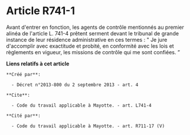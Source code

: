 # Article R741-1

Avant d'entrer en fonction, les agents de contrôle mentionnés au premier alinéa de l'article L. 741-4 prêtent serment devant
le tribunal de grande instance de leur résidence administrative en ces termes : " Je jure d'accomplir avec exactitude et
probité, en conformité avec les lois et règlements en vigueur, les missions de contrôle qui me sont confiées. ”

**Liens relatifs à cet article**

	**Créé par**:

	  - Décret n°2013-800 du 2 septembre 2013 - art. 4

	**Cite**:

	  - Code du travail applicable à Mayotte. - art. L741-4

	**Cité par**:

	  - Code du travail applicable à Mayotte. - art. R711-17 (V)

